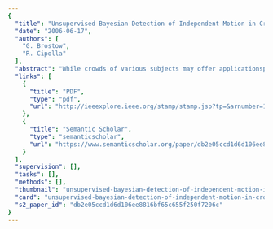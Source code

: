 ```yaml
---
{
  "title": "Unsupervised Bayesian Detection of Independent Motion in Crowds",
  "date": "2006-06-17",
  "authors": [
    "G. Brostow",
    "R. Cipolla"
  ],
  "abstract": "While crowds of various subjects may offer applicationspecific cues to detect individuals, we demonstrate that for the general case, motion itself contains more information than previously exploited. This paper describes an unsupervised data driven Bayesian clustering algorithm which has detection of individual entities as its primary goal. We track simple image features and probabilistically group them into clusters representing independently moving entities. The numbers of clusters and the grouping of constituent features are determined without supervised learning or any subject-specific model. The new approach is instead, that space-time proximity and trajectory coherence through image space are used as the only probabilistic criteria for clustering. An important contribution of this work is how these criteria are used to perform a one-shot data association without iterating through combinatorial hypotheses of cluster assignments. Our proposed general detection algorithm can be augmented with subject-specific filtering, but is shown to already be effective at detecting individual entities in crowds of people, insects, and animals. This paper and the associated video examine the implementation and experiments of our motion clustering framework.",
  "links": [
    {
      "title": "PDF",
      "type": "pdf",
      "url": "http://ieeexplore.ieee.org/stamp/stamp.jsp?tp=&arnumber=1640809"
    },
    {
      "title": "Semantic Scholar",
      "type": "semanticscholar",
      "url": "https://www.semanticscholar.org/paper/db2e05ccd1d6d106ee8816bf65c655f250f7206c"
    }
  ],
  "supervision": [],
  "tasks": [],
  "methods": [],
  "thumbnail": "unsupervised-bayesian-detection-of-independent-motion-in-crowds-thumb.jpg",
  "card": "unsupervised-bayesian-detection-of-independent-motion-in-crowds-card.jpg",
  "s2_paper_id": "db2e05ccd1d6d106ee8816bf65c655f250f7206c"
}
---
```



